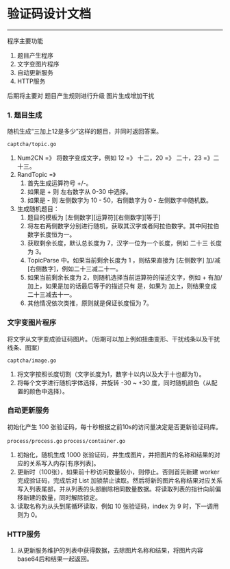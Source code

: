 # 验证码设计文档

---

程序主要功能

1. 题目产生程序
2. 文字变图片程序
3. 自动更新服务
4. HTTP服务

后期将主要对 题目产生规则进行升级 图片生成增加干扰



### 1. 题目生成

随机生成“三加上12是多少”这样的题目，并同时返回答案。

`captcha/topic.go`

1. Num2CN =》 将数字变成文字，例如 12 =》 十二，20 =》 二十，23 =》二十三。
2. RandTopic =》
	1. 首先生成运算符号 +/-。
	2. 如果是 + 则 左右数字从 0-30 中选择。
	3. 如果是 - 则 左侧数字为 10 - 50，右侧数字为 0 - 左侧数字中随机数。
3. 生成随机题目：
	1. 题目的模板为 [左侧数字][运算符][右侧数字][等于]
	2. 将左右两侧数字分别进行随机，获取其汉字或者阿拉伯数字。其中阿拉伯数字长度恒为一。
	3. 获取剩余长度，默认总长度为 7，汉字一位为一个长度，例如 二十三 长度为 3。
	4. TopicParse 中。如果当前剩余长度为 1 ，则结果直接为 [左侧数字] 加/减 [右侧数字]，例如二十三减二十一。
	5. 如果当前剩余长度为 2，则随机选择当前运算符的描述文字，例如 + 有加/加上，如果是加的话最后等于的描述只有 是，如果为 加上，则结果变成 二十三减去十一。
	6. 其他情况依次类推，原则就是保证长度恒为 7。
		
### 文字变图片程序

将文字从文字变成验证码图片。（后期可以加上例如扭曲变形、干扰线条以及干扰线条、图案）

`captcha/image.go`

1. 将文字按照长度切割（文字长度为1，数字十以内以及大于十也都为1）。
2. 将每个文字进行随机字体选择，并旋转 -30 ~ +30 度，同时随机颜色（从配置的颜色中选择）。

### 自动更新服务

初始化产生 100 张验证码，每十秒根据之前10s的访问量决定是否更新验证码库。

`process/process.go` `process/container.go`

1. 初始化，随机生成 1000 张验证码，并生成图片，并把图片的名称和结果的对应的关系写入内存[有序列表]。
2. 更新时（100张），如果前十秒访问数量较小，则停止。否则首先新建 worker 完成验证码，完成后对 List 加锁禁止读取。然后将新的图片名称结果对应关系写入列表尾部，并从列表的头部删除相同数量数据。将读取列表的指针向前偏移新建的数量，同时解除锁定。
3. 读取名称为从头到尾循环读取，例如 10 张验证码，index 为 9 时，下一调用则为 0。

### HTTP服务

1. 从更新服务维护的列表中获得数据，去除图片名称和结果，将图片内容base64后和结果一起返回。